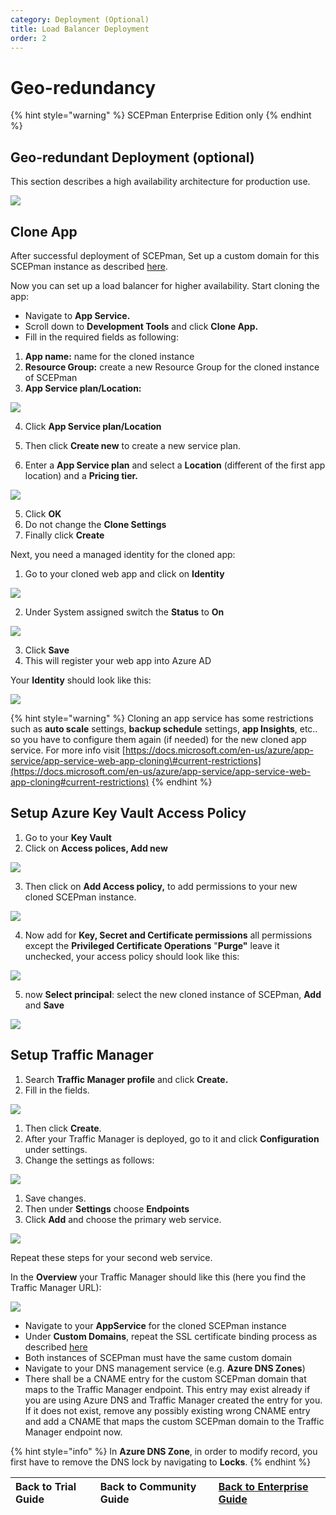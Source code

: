 ```yaml
---
category: Deployment (Optional)
title: Load Balancer Deployment
order: 2
---
```


# Geo-redundancy

{% hint style="warning" %}
SCEPman Enterprise Edition only
{% endhint %}

## Geo-redundant Deployment \(optional\)

This section describes a high availability architecture for production use.

![](../../.gitbook/assets/scepman_loadbalancer1%20%287%29%20%287%29%20%287%29%20%285%29.png)

## Clone App

After successful deployment of SCEPman, Set up a custom domain for this SCEPman instance as described [here](custom-domain.md).

Now you can set up a load balancer for higher availability. Start cloning the app:

* Navigate to **App Service.** 
* Scroll down to **Development Tools** and click **Clone App.** 
* Fill in the required fields as following:

1. **App name:** name for the cloned instance
2. **Resource Group:** create a new Resource Group for the cloned instance of SCEPman
3. **App Service plan/Location:** 

![](../../.gitbook/assets/2021-07-07-10_22_28-scepman02testservicename-microsoft-azure-and-3-more-pages-c4a8-ehamed-micr.png)

4. Click **App Service plan/Location**

1. Then click **Create new** to create a new service plan.
2. Enter a **App Service plan** and select a **Location** \(different of the first app location\) and a **Pricing tier.**

![](../../.gitbook/assets/scepman_cloneapp3%20%287%29%20%287%29%20%287%29.png)

5. Click **OK**  
6. Do not change the **Clone Settings**  
7. Finally click **Create**

Next, you need a managed identity for the cloned app:  
  
1. Go to your cloned web app and click on **Identity**

![](../../.gitbook/assets/scepman_identity1%20%282%29%20%282%29%20%282%29%20%282%29%20%282%29%20%282%29%20%282%29%20%282%29%20%282%29%20%282%29%20%282%29%20%282%29%20%282%29%20%282%29%20%282%29%20%282%29%20%281%29%20%284%29.png)

2. Under System assigned switch the **Status** to **On**

![](../../.gitbook/assets/scepman_identity2%20%282%29%20%282%29%20%282%29%20%282%29%20%282%29%20%282%29%20%282%29%20%282%29%20%282%29%20%282%29%20%282%29%20%282%29%20%282%29%20%282%29%20%282%29%20%283%29%20%281%29%20%286%29.png)

3. Click **Save**  
4. This will register your web app into Azure AD

Your **Identity** should look like this:

![](../../.gitbook/assets/scepman_identity3%20%282%29%20%282%29%20%282%29%20%282%29%20%282%29%20%282%29%20%282%29%20%282%29%20%282%29%20%282%29%20%282%29%20%282%29%20%282%29%20%282%29%20%282%29%20%284%29%20%286%29.png)

{% hint style="warning" %}
Cloning an app service has some restrictions such as **auto scale** settings, **backup schedule** settings, **app Insights**, etc.. so you have to configure them again \(if needed\) for the new cloned app service. For more info visit [https://docs.microsoft.com/en-us/azure/app-service/app-service-web-app-cloning\#current-restrictions](https://docs.microsoft.com/en-us/azure/app-service/app-service-web-app-cloning#current-restrictions)
{% endhint %}

## Setup Azure Key Vault Access Policy

1. Go to your **Key Vault**  
2. Click on **Access polices, Add new**

![](../../.gitbook/assets/scepman_keyvault1%20%287%29%20%287%29%20%287%29%20%287%29%20%284%29%20%285%29.png)

3. Then click on **Add Access policy,** to add permissions to your new cloned SCEPman instance.

![](../../.gitbook/assets/2021-07-09-15_57_46-gkscep02-keyvault-microsoft-azure-and-4-more-pages-c4a8-ehamed-microsoft-.png)

4. Now add for **Key, Secret and Certificate permissions** all permissions except the **Privileged Certificate Operations** "**Purge"** leave it unchecked, your access policy should look like this:

![](../../.gitbook/assets/scepman_keyvault3%20%287%29%20%287%29%20%287%29%20%287%29%20%286%29%20%284%29.png)

5. now **Select principal**: select the new cloned instance of SCEPman, **Add** and **Save**

![](../../.gitbook/assets/scepman_keyvault2%20%287%29%20%287%29%20%287%29%20%287%29%20%285%29%20%283%29.png)

## Setup Traffic Manager

1. Search **Traffic Manager profile** and click **Create.** 
2. Fill in the fields.

![](../../.gitbook/assets/scepman_trafficmanager1%20%282%29%20%282%29%20%282%29%20%282%29%20%282%29%20%282%29%20%282%29%20%282%29%20%282%29%20%282%29%20%282%29%20%282%29%20%282%29%20%282%29%20%282%29%20%286%29%20%287%29%20%285%29.png)

1. Then click **Create**.
2. After your Traffic Manager is deployed, go to it and click **Configuration** under settings.
3. Change the settings as follows:

![](../../.gitbook/assets/scepman_trafficmanager2%20%282%29%20%282%29%20%282%29%20%282%29%20%282%29%20%282%29%20%282%29%20%282%29%20%282%29%20%282%29%20%282%29%20%282%29%20%282%29%20%282%29%20%282%29%20%286%29%20%287%29%20%286%29%20%281%29%20%282%29.png)

1. Save changes.
2. Then under **Settings** choose **Endpoints**
3. Click **Add** and choose the primary web service.

![](../../.gitbook/assets/scepman_trafficmanager3.png)

Repeat these steps for your second web service.

In the **Overview** your Traffic Manager should like this \(here you find the Traffic Manager URL\):

![](../../.gitbook/assets/scepman_trafficmanager4%20%286%29.png)

* Navigate to your **AppService** for the cloned SCEPman instance
* Under **Custom Domains**, repeat the SSL certificate binding process as described [here](https://docs.scepman.com/scepman-configuration/optional/custom-domain#SSL-Binding)
* Both instances of SCEPman must have the same custom domain
* Navigate to your DNS management service \(e.g. **Azure DNS Zones**\)
* There shall be a CNAME entry for the custom SCEPman domain that maps to the Traffic Manager endpoint. This entry may exist already if you are using Azure DNS and Traffic Manager created the entry for you. If it does not exist, remove any possibly existing wrong CNAME entry and add a CNAME that maps the custom SCEPman domain to the Traffic Manager endpoint now.

{% hint style="info" %}
In **Azure DNS Zone**, in order to modify record, you first have to remove the DNS lock by navigating to **Locks**.
{% endhint %}

| Back to Trial Guide | Back to Community Guide | ​[Back to Enterprise Guide​](../../scepman-deployment/enterprise-guide.md#step-10-configure-geo-redundancy-optional) |
| :--- | :--- | :--- |


